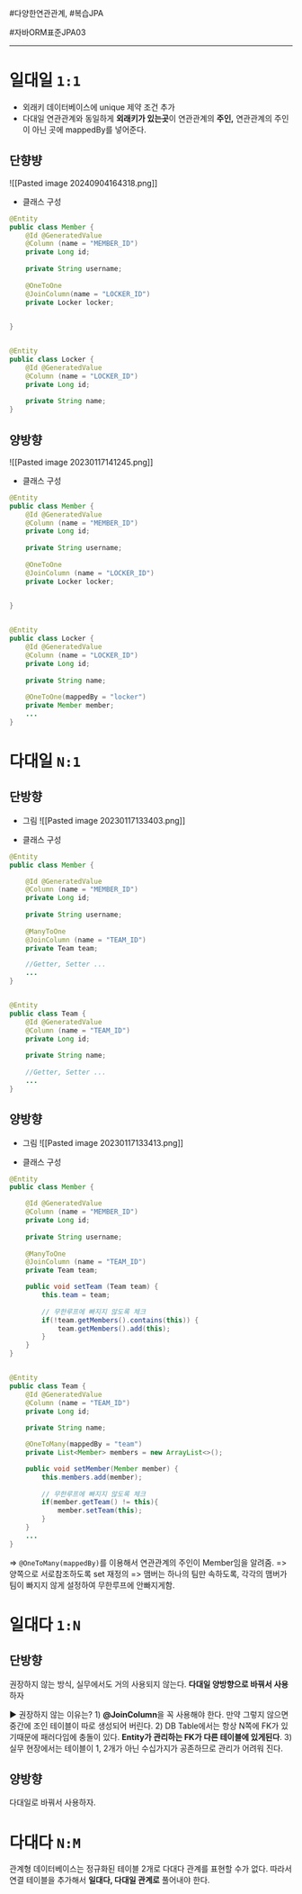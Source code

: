 #다양한연관관계, #복습JPA 

#자바ORM표준JPA03

----

# 일대일 `1:1`
- 외래키 데이터베이스에 unique 제약 조건 추가
- 다대일 연관관계와 동일하게 **외래키가 있는곳**이 연관관계의 **주인,** 연관관계의 주인이 아닌 곳에 mappedBy를 넣어준다.

##  단향뱡
![[Pasted image 20240904164318.png]]

- 클래스 구성
```java
@Entity
public class Member {
	@Id @GeneratedValue
	@Column (name = "MEMBER_ID")
	private Long id;
	
	private String username;
	
	@OneToOne
	@JoinColumn(name = "LOCKER_ID")
	private Locker locker;
	

}


@Entity
public class Locker {
	@Id @GeneratedValue
	@Column (name = "LOCKER_ID")
	private Long id;
	
	private String name;
}
```


##  양방향
![[Pasted image 20230117141245.png]]

- 클래스 구성
```java
@Entity
public class Member {
	@Id @GeneratedValue
	@Column (name = "MEMBER_ID")
	private Long id;
	
	private String username;
	
	@OneToOne
	@JoinColumn (name = "LOCKER_ID")
	private Locker locker;
	

}


@Entity
public class Locker {
	@Id @GeneratedValue
	@Column (name = "LOCKER_ID")
	private Long id;
	
	private String name;
	
	@OneToOne(mappedBy = "locker")
	private Member member;
	...
}
```



# 다대일 `N:1`
##  단방향
- 그림
![[Pasted image 20230117133403.png]]

- 클래스 구성
```java
@Entity
public class Member {

	@Id @GeneratedValue
	@Column (name = "MEMBER_ID")
	private Long id;
	
	private String username;
	
	@ManyToOne
	@JoinColumn (name = "TEAM_ID")
	private Team team;

	//Getter, Setter ...
	...
}


@Entity
public class Team {
	@Id @GeneratedValue
	@Column (name = "TEAM_ID")
	private Long id;
	
	private String name;
	
	//Getter, Setter ...
	...
}
```



##  양방향
- 그림
![[Pasted image 20230117133413.png]]

- 클래스 구성
```java
@Entity
public class Member {

	@Id @GeneratedValue
	@Column (name = "MEMBER_ID")
	private Long id;
	
	private String username;
	
	@ManyToOne
	@JoinColumn (name = "TEAM_ID")
	private Team team;

	public void setTeam (Team team) {
		this.team = team;
		
		// 무한루프에 빠지지 않도록 체크
		if(!team.getMembers().contains(this)) {
			team.getMembers().add(this);
		}
	}
}


@Entity
public class Team {
	@Id @GeneratedValue
	@Column (name = "TEAM_ID")
	private Long id;
	
	private String name;

	@OneToMany(mappedBy = "team")
	private List<Member> members = new ArrayList<>();

	public void setMember(Member member) {
		this.members.add(member);
		
		// 무한루프에 빠지지 않도록 체크
		if(member.getTeam() != this){
			member.setTeam(this);
		}
	}
	...
}
```
=> `@OneToMany(mappedBy)`를 이용해서 연관관계의 주인이 Member임을 알려줌.
=> 양쪽으로 서로참조하도록 set 재정의
=> 맴버는 하나의 팀만 속하도록, 각각의 맴버가 팀이 빠지지 않게 설정하여 무한루프에 안빠지게함.


# 일대다 `1:N`
##  단방향
권장하지 않는 방식, 실무에서도 거의 사용되지 않는다. **다대일 양방향으로 바꿔서 사용**하자

▶ 권장하지 않는 이유는?
1) **@JoinColumn**을 꼭 사용해야 한다. 만약 그렇지 않으면 중간에 조인 테이블이 따로 생성되어 버린다.
2) DB Table에서는 항상 N쪽에 FK가 있기때문에 패러다임에 충돌이 있다. **Entity가 관리하는 FK가 다른 테이블에 있게된다**.
3) 실무 현장에서는 테이블이 1, 2개가 아닌 수십가지가 공존하므로 관리가 어려워 진다.


##  양방향
다대일로 바꿔서 사용하자.


# 다대다 `N:M`
관계형 데이터베이스는 정규화된 테이블 2개로 다대다 관계를 표현할 수가 없다. 따라서 연결 테이블을 추가해서 **일대다, 다대일 관계로** 풀어내야 한다.

